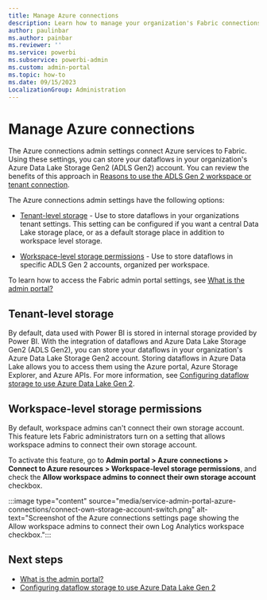 ```yaml
---
title: Manage Azure connections
description: Learn how to manage your organization's Fabric connections to Azure services.
author: paulinbar
ms.author: painbar
ms.reviewer: ''
ms.service: powerbi
ms.subservice: powerbi-admin
ms.custom: admin-portal
ms.topic: how-to
ms.date: 09/15/2023
LocalizationGroup: Administration
---
```


# Manage Azure connections

The Azure connections admin settings connect Azure services to Fabric. Using these settings, you can store your dataflows in your organization's Azure Data Lake Storage Gen2 (ADLS Gen2) account. You can review the benefits of this approach in [Reasons to use the ADLS Gen 2 workspace or tenant connection](/power-bi/transform-model/dataflows/dataflows-azure-data-lake-storage-integration#reasons-to-use-the-adls-gen-2-workspace-or-tenant-connection).

The Azure connections admin settings have the following options:

* [Tenant-level storage](#tenant-level-storage) - Use to store dataflows in your organizations tenant settings. This setting can be configured if you want a central Data Lake storage place, or as a default storage place in addition to workspace level storage.

* [Workspace-level storage permissions](#workspace-level-storage-permissions) - Use to store dataflows in specific ADLS Gen 2 accounts, organized per workspace.

To learn how to access the Fabric admin portal settings, see [What is the admin portal?](admin-center.md)

## Tenant-level storage

By default, data used with Power BI is stored in internal storage provided by Power BI. With the integration of dataflows and Azure Data Lake Storage Gen2 (ADLS Gen2), you can store your dataflows in your organization's Azure Data Lake Storage Gen2 account. Storing dataflows in Azure Data Lake allows you to access them using the Azure portal, Azure Storage Explorer, and Azure APIs. For more information, see [Configuring dataflow storage to use Azure Data Lake Gen 2](/power-bi/transform-model/dataflows/dataflows-azure-data-lake-storage-integration).

## Workspace-level storage permissions

By default, workspace admins can't connect their own storage account. This feature lets Fabric administrators turn on a setting that allows workspace admins to connect their own storage account.

To activate this feature, go to **Admin portal > Azure connections > Connect to Azure resources > Workspace-level storage permissions**, and check the **Allow workspace admins to connect their own storage account** checkbox.

  :::image type="content" source="media/service-admin-portal-azure-connections/connect-own-storage-account-switch.png" alt-text="Screenshot of the Azure connections settings page showing the Allow workspace admins to connect their own Log Analytics workspace checkbox.":::

## Next steps

- [What is the admin portal?](admin-center.md)
- [Configuring dataflow storage to use Azure Data Lake Gen 2](/power-bi/transform-model/dataflows/dataflows-azure-data-lake-storage-integration)

